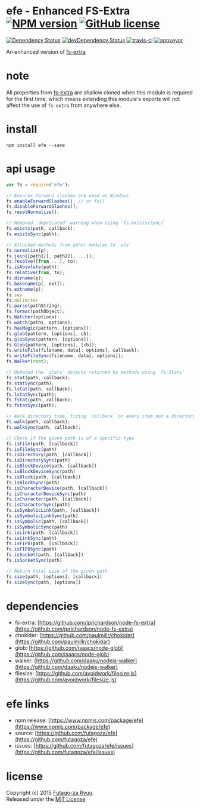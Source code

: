 # efe - Enhanced FS-Extra [![NPM version](https://img.shields.io/npm/v/efe.svg?style=flat)](https://www.npmjs.com/package/efe) [![GitHub license](https://img.shields.io/badge/license-MIT-blue.svg?style=flat)](https://github.com/futagoza/efe/blob/master/LICENSE)

[![Dependency Status](https://david-dm.org/futagoza/efe.svg)](https://david-dm.org/futagoza/efe)
[![devDependency Status](https://david-dm.org/futagoza/efe/dev-status.svg)](https://david-dm.org/futagoza/efe#info=devDependencies)
[![travis-ci](https://img.shields.io/travis/futagoza/efe/master.svg?label=travis-ci)](https://travis-ci.org/futagoza/efe)
[![appveyor](https://img.shields.io/appveyor/ci/futagoza/efe/master.svg?label=appveyor)](https://ci.appveyor.com/project/futagoza/efe/branch/master)

An enhanced version of [fs-extra](https://github.com/jprichardson/node-fs-extra)<br>

# note
All properties from [fs-extra](https://www.npmjs.com/package/fs-extra) are shallow cloned when this module is required for the first time, which means extending this module's exports will not affect the use of `fs-extra` from anywhere else.

# install
  
```shell
npm install efe --save
```

# api usage
  
```js
var fs = require('efe');

// Ensures forward slashes are used on Windows
fs.enableForwardSlashes(); // or fs()
fs.disableForwardSlashes();
fs.resetNormalize();

// Removed `deprecated` warning when using `fs.exists(Sync)`
fs.exists(path, callback);
fs.existsSync(path);

// Attached methods from other modules to `efe`
fs.normalize(p);
fs.join([path1][, path2][, ...]);
fs.resolve([from ...], to);
fs.isAbsolute(path);
fs.relative(from, to);
fs.dirname(p);
fs.basename(p[, ext]);
fs.extname(p);
fs.sep
fs.delimiter
fs.parse(pathString);
fs.format(pathObject);
fs.Watcher(options);
fs.watch(paths, options);
fs.hasMagic(pattern, [options]);
fs.glob(pattern, [options], cb);
fs.globSync(pattern, [options]);
fs.Glob(pattern, [options], [cb]);
fs.writeFile(filename, data[, options], callback);
fs.writeFileSync(filename, data[, options]);
fs.Walker(root);

// Updated the `stats` objects returned by methods using `fs.Stats`
fs.stat(path, callback);
fs.statSync(path);
fs.lstat(path, callback);
fs.lstatSync(path);
fs.fstat(path, callback);
fs.fstatSync(path);

// Walk directory tree, firing `callback` on every item not a directory
fs.walk(path, callback);
fs.walkSync(path, callback);

// Check if the given path is of a specific type
fs.isFile(path, [callback])
fs.isFileSync(path)
fs.isDirectory(path, [callback])
fs.isDirectorySync(path)
fs.isBlockDevice(path, [callback])
fs.isBlockDeviceSync(path)
fs.isBlock(path, [callback])
fs.isBlockSync(path)
fs.isCharacterDevice(path, [callback])
fs.isCharacterDeviceSync(path)
fs.isCharacter(path, [callback])
fs.isCharacterSync(path)
fs.isSymbolicLink(path, [callback])
fs.isSymbolicLinkSync(path)
fs.isSymbolic(path, [callback])
fs.isSymbolicSync(path)
fs.isLink(path, [callback])
fs.isLinkSync(path)
fs.isFIFO(path, [callback])
fs.isFIFOSync(path)
fs.isSocket(path, [callback])
fs.isSocketSync(path)

// Return total size of the given path
fs.size(path, [options], [callback])
fs.sizeSync(path, [options])
```

# dependencies
  
  * fs-extra: [https://github.com/jprichardson/node-fs-extra](https://github.com/jprichardson/node-fs-extra)
  * chokidar: [https://github.com/paulmillr/chokidar](https://github.com/paulmillr/chokidar)
  * glob: [https://github.com/isaacs/node-glob](https://github.com/isaacs/node-glob)
  * walker: [https://github.com/daaku/nodejs-walker](https://github.com/daaku/nodejs-walker)
  * filesize: [https://github.com/avoidwork/filesize.js](https://github.com/avoidwork/filesize.js)

# efe links
  
  * npm release: [https://www.npmjs.com/package/efe](https://www.npmjs.com/package/efe)
  * source: [https://github.com/futagoza/efe](https://github.com/futagoza/efe)
  * issues: [https://github.com/futagoza/efe/issues](https://github.com/futagoza/efe/issues)

# license
Copyright (c) 2015 [Futago-za Ryuu](https://github.com/futagoza).<br>
Released under the [MIT License](http://opensource.org/licenses/MIT)
